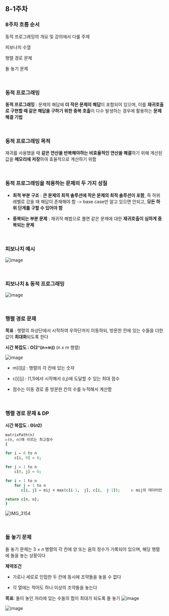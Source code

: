 ## 8-1주차 

### 8주차 흐름 순서 

동적 프로그래밍의 개요 및 강의에서 다룰 주제

피보나치 수열

행렬 경로 문제

돌 놓기 문제

<br/>

### 동적 프로그래밍

**동적 프로그래밍** : 문제의 해답에 **더 작은 문제의 해답**이 포함되어 있으며, 이를 **재귀호출로 구현할 때 같은 해답을 구하기 위한 중복 호출**이 다수 발생하는 경우에 활용하는 **문제해결 기법**

<br/>

### 동적 프로그래밍 목적 

재귀를 사용했을 때 **같은 연산을 반복해야하는 비효율적인 연산을 해결**하기 위해 계산된 값을 **메모리에 저장**하여 효율적으로 계산하기 위함

<br/>

### 동적 프로그래밍을 적용하는 문제의 두 가지 성질

- **최적 부분 구조** : **큰 문제의 최적 솔루션에 작은 문제의 최적 솔루션이 포함**, 즉 하위 레벨로 갔을 때 해답이 존재해야 함 -> base case만 알고 있으면 안되고, **모든 하위 단계를 구할 수 있어야 함**

- **중복되는 부분 문제** : 재귀적 해법으로 풀면 같은 문제에 대한 **재귀호출이 심하게 중복되는 문제**

<br/>

### 피보나치 예시

![image](https://github.com/user-attachments/assets/5b8af235-fc63-454e-90de-3b32b803d994)

<br/>

### 피보나치 & 동적 프로그래밍

![image](https://github.com/user-attachments/assets/24408eed-5592-4730-870e-2a4a743e28c0)

<br/>

### 행렬 경로 문제

**목표** : 행렬의 좌상단에서 시작하여 우하단까지 이동하되, 방문한 칸에 있는 수들을 더한 값이 **최대화**되도록 한다

**시간 복잡도 : O(2^(n+m))** (n x m 행렬)

![image](https://github.com/user-attachments/assets/17a0d789-e040-4240-baff-a9533ceb1c9c)

- m[i][j] : 행렬의 각 칸에 있는 숫자

- c[i][j] : (1,1)에서 시작해서 (i,j)에 도달할 수 있는 최대 점수

- 점수는 이동 경로 중 방문한 칸의 수를 누적해서 계산함

<br/>

### 행렬 경로 문제 & DP

**시간 복잡도 : Θ(𝑛2)**

```ruby
matrixPath(n) 
▷(n, n)에 이르는 최고점수 
{ 

for i ← 0 to n
    c[i, 0] ← 0; 

for j ← 1 to n
    c[0, j] ← 0; 

for i ← 1 to n
    for j ← 1 to n
       c[i, j] ← mij + max(c[i-1,  j], c[i,  j-1]);     ▷ mij의 데이터만 주어지고 C는 모든 위치까지의 최대 경로가 저장됨

return c[n, n]; 
}
```

![IMG_3154](https://github.com/user-attachments/assets/597139cf-2094-4810-8f7b-c986807dc827)

<br/>

### 돌 놓기 문제

돌 놓기 문제는 3 × 𝑛 행렬의 각 칸에 양 또는 음의 정수가 기록되어 있으며, 해당 행렬에 돌을 놓는 상황이다

**제약조건**

- 가로나 세로로 인접한 두 칸에 동시에 조약돌을 놓을 수 없다

- 각 열에는 적어도 하나 이상의 조약돌을 놓는다

**목표**: 돌이 놓인 자리에 있는 수들의 합이 최대가 되도록 돌 놓기
![image](https://github.com/user-attachments/assets/544b23da-bd9d-42fa-927f-c45011eea3ed)

![image](https://github.com/user-attachments/assets/65121e32-3250-4bfb-9e7e-d1d35350c578)




























































































